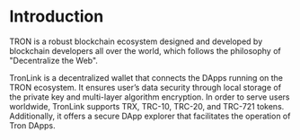 # Introduction

TRON is a robust blockchain ecosystem designed and developed by blockchain developers all over the world, which follows the philosophy of "Decentralize the Web".

TronLink is a decentralized wallet that connects the DApps running on the TRON ecosystem. It ensures user’s data security through local storage of the private key and multi-layer algorithm encryption. In order to serve users worldwide, TronLink supports TRX, TRC-10, TRC-20, and TRC-721 tokens. Additionally, it offers a secure DApp explorer that facilitates the operation of Tron DApps.



